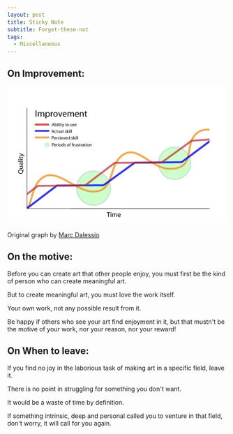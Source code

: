 ```yaml
---
layout: post
title: Sticky Note
subtitle: Forget-these-not
tags:
  - Miscellaneous
---
```


## On Improvement:

![](../assets/2077-10-23-Conventional-Wisdom/Improvement.jpg)

Original graph by [Marc Dalessio](https://marcdalessio.com/self-portraits-over-the-years-2)


## On the motive:

Before you can create art that other people enjoy, you must first be the kind of person who can create meaningful art. 

But to create meaningful art, you must love the work itself.

Your own work, not any possible result from it. 

Be happy if others who see your art find enjoyment in it, but that mustn't be the motive of your work, nor your reason, nor your reward! 


## On When to leave:

If you find no joy in the laborious task of making art in a specific field, leave it.

There is no point in struggling for something you don't want. 

It would be a waste of time by definition.

If something intrinsic, deep and personal called you to venture in that field, don't worry, it will call for you again.

